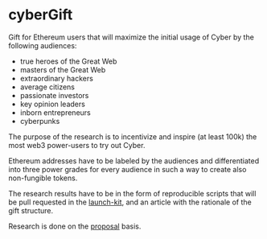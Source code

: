 # cyberGift

Gift for Ethereum users that will maximize the initial usage of Cyber by the following audiences:

- true heroes of the Great Web
- masters of the Great Web
- extraordinary hackers
- average citizens
- passionate investors
- key opinion leaders
- inborn entrepreneurs
- cyberpunks  

The purpose of the research is to incentivize and inspire (at least 100k) the most web3 power-users to try out Cyber.

Ethereum addresses have to be labeled by the audiences and differentiated into three power grades for every audience in such a way to create also non-fungible tokens.

The research results have to be in the form of reproducible scripts that will be pull requested in the [launch-kit](https://github.com/cybercongress/launch-kit), and an article with the rationale of the gift structure.

Research is done on the [proposal](https://cyber.page/governance/20) basis.
